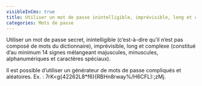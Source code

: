 ```yaml
---
visibleInCms: true
title: Utiliser un mot de passe inintelligible, imprévisible, long et complexe.
categories: Mots de passe
---
```

Utiliser un mot de passe secret, inintelligible (c’est-à-dire qu’il n’est pas composé de mots du dictionnaire), imprévisible, long et complexe (constitué d’au minimum 14 signes mélangeant majuscules, minuscules, alphanumériques et caractères spéciaux).

Il est  possible d’utiliser un générateur de mots de passe compliqués et aléatoires. 
Ex. : 7rK<g{42262L8*f6){RBHn8rway%/H6CFL):;zMj.